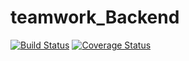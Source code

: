# teamwork_Backend
[![Build Status](https://travis-ci.org/otienodominic/teamwork_Backend.svg?branch=master)](https://travis-ci.org/otienodominic/teamwork_Backend)
[![Coverage Status](https://coveralls.io/repos/github/otienodominic/teamwork_Backend/badge.svg?branch=master)](https://coveralls.io/github/otienodominic/teamwork_Backend?branch=master)